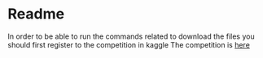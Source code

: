 # Readme

In order to be able to run the commands related to download the files you should first register to the competition in kaggle
The competition is [here](https://www.kaggle.com/competitions/learn-ai-bbc/data)

